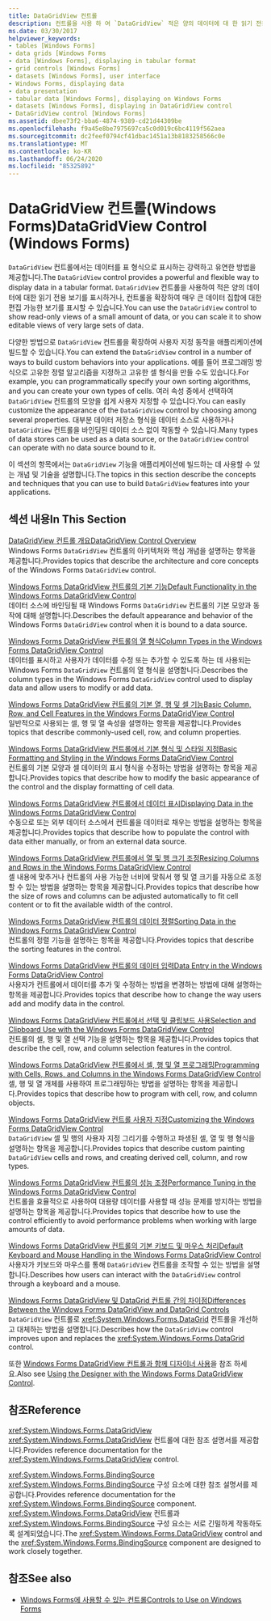 ```yaml
---
title: DataGridView 컨트롤
description: 컨트롤을 사용 하 여 `DataGridView` 적은 양의 데이터에 대 한 읽기 전용 보기를 표시 하거나 크기를 조정 하 여 매우 큰 데이터 집합에 대 한 편집 가능한 보기를 표시 하는 방법을 알아봅니다.
ms.date: 03/30/2017
helpviewer_keywords:
- tables [Windows Forms]
- data grids [Windows Forms
- data [Windows Forms], displaying in tabular format
- grid controls [Windows Forms]
- datasets [Windows Forms], user interface
- Windows Forms, displaying data
- data presentation
- tabular data [Windows Forms], displaying on Windows Forms
- datasets [Windows Forms], displaying in DataGridView control
- DataGridView control [Windows Forms]
ms.assetid: dbee73f2-bba6-4874-9389-cd21d44309be
ms.openlocfilehash: f9a45e8be7975697ca5c0d019c6bc4119f562aea
ms.sourcegitcommit: dc2feef0794cf41dbac1451a13b8183258566c0e
ms.translationtype: MT
ms.contentlocale: ko-KR
ms.lasthandoff: 06/24/2020
ms.locfileid: "85325892"
---
```

# <a name="datagridview-control-windows-forms"></a><span data-ttu-id="933c6-103">DataGridView 컨트롤(Windows Forms)</span><span class="sxs-lookup"><span data-stu-id="933c6-103">DataGridView Control (Windows Forms)</span></span>
<span data-ttu-id="933c6-104">`DataGridView` 컨트롤에서는 데이터를 표 형식으로 표시하는 강력하고 유연한 방법을 제공합니다.</span><span class="sxs-lookup"><span data-stu-id="933c6-104">The `DataGridView` control provides a powerful and flexible way to display data in a tabular format.</span></span> <span data-ttu-id="933c6-105">`DataGridView` 컨트롤을 사용하여 적은 양의 데이터에 대한 읽기 전용 보기를 표시하거나, 컨트롤을 확장하여 매우 큰 데이터 집합에 대한 편집 가능한 보기를 표시할 수 있습니다.</span><span class="sxs-lookup"><span data-stu-id="933c6-105">You can use the `DataGridView` control to show read-only views of a small amount of data, or you can scale it to show editable views of very large sets of data.</span></span>  
  
 <span data-ttu-id="933c6-106">다양한 방법으로 `DataGridView` 컨트롤을 확장하여 사용자 지정 동작을 애플리케이션에 빌드할 수 있습니다.</span><span class="sxs-lookup"><span data-stu-id="933c6-106">You can extend the `DataGridView` control in a number of ways to build custom behaviors into your applications.</span></span> <span data-ttu-id="933c6-107">예를 들어 프로그래밍 방식으로 고유한 정렬 알고리즘을 지정하고 고유한 셀 형식을 만들 수도 있습니다.</span><span class="sxs-lookup"><span data-stu-id="933c6-107">For example, you can programmatically specify your own sorting algorithms, and you can create your own types of cells.</span></span> <span data-ttu-id="933c6-108">여러 속성 중에서 선택하여 `DataGridView` 컨트롤의 모양을 쉽게 사용자 지정할 수 있습니다.</span><span class="sxs-lookup"><span data-stu-id="933c6-108">You can easily customize the appearance of the `DataGridView` control by choosing among several properties.</span></span> <span data-ttu-id="933c6-109">대부분 데이터 저장소 형식을 데이터 소스로 사용하거나 `DataGridView` 컨트롤을 바인딩된 데이터 소스 없이 작동할 수 있습니다.</span><span class="sxs-lookup"><span data-stu-id="933c6-109">Many types of data stores can be used as a data source, or the `DataGridView` control can operate with no data source bound to it.</span></span>  
  
 <span data-ttu-id="933c6-110">이 섹션의 항목에서는 `DataGridView` 기능을 애플리케이션에 빌드하는 데 사용할 수 있는 개념 및 기술을 설명합니다.</span><span class="sxs-lookup"><span data-stu-id="933c6-110">The topics in this section describe the concepts and techniques that you can use to build `DataGridView` features into your applications.</span></span>  
  
## <a name="in-this-section"></a><span data-ttu-id="933c6-111">섹션 내용</span><span class="sxs-lookup"><span data-stu-id="933c6-111">In This Section</span></span>  
 [<span data-ttu-id="933c6-112">DataGridView 컨트롤 개요</span><span class="sxs-lookup"><span data-stu-id="933c6-112">DataGridView Control Overview</span></span>](datagridview-control-overview-windows-forms.md)  
 <span data-ttu-id="933c6-113">Windows Forms `DataGridView` 컨트롤의 아키텍처와 핵심 개념을 설명하는 항목을 제공합니다.</span><span class="sxs-lookup"><span data-stu-id="933c6-113">Provides topics that describe the architecture and core concepts of the Windows Forms `DataGridView` control.</span></span>  
  
 [<span data-ttu-id="933c6-114">Windows Forms DataGridView 컨트롤의 기본 기능</span><span class="sxs-lookup"><span data-stu-id="933c6-114">Default Functionality in the Windows Forms DataGridView Control</span></span>](default-functionality-in-the-windows-forms-datagridview-control.md)  
 <span data-ttu-id="933c6-115">데이터 소스에 바인딩될 때 Windows Forms `DataGridView` 컨트롤의 기본 모양과 동작에 대해 설명합니다.</span><span class="sxs-lookup"><span data-stu-id="933c6-115">Describes the default appearance and behavior of the Windows Forms `DataGridView` control when it is bound to a data source.</span></span>  
  
 [<span data-ttu-id="933c6-116">Windows Forms DataGridView 컨트롤의 열 형식</span><span class="sxs-lookup"><span data-stu-id="933c6-116">Column Types in the Windows Forms DataGridView Control</span></span>](column-types-in-the-windows-forms-datagridview-control.md)  
 <span data-ttu-id="933c6-117">데이터를 표시하고 사용자가 데이터를 수정 또는 추가할 수 있도록 하는 데 사용되는 Windows Forms `DataGridView` 컨트롤의 열 형식을 설명합니다.</span><span class="sxs-lookup"><span data-stu-id="933c6-117">Describes the column types in the Windows Forms `DataGridView` control used to display data and allow users to modify or add data.</span></span>  
  
 [<span data-ttu-id="933c6-118">Windows Forms DataGridView 컨트롤의 기본 열, 행 및 셀 기능</span><span class="sxs-lookup"><span data-stu-id="933c6-118">Basic Column, Row, and Cell Features in the Windows Forms DataGridView Control</span></span>](basic-column-row-and-cell-features-wf-datagridview-control.md)  
 <span data-ttu-id="933c6-119">일반적으로 사용되는 셀, 행 및 열 속성을 설명하는 항목을 제공합니다.</span><span class="sxs-lookup"><span data-stu-id="933c6-119">Provides topics that describe commonly-used cell, row, and column properties.</span></span>  
  
 [<span data-ttu-id="933c6-120">Windows Forms DataGridView 컨트롤에서 기본 형식 및 스타일 지정</span><span class="sxs-lookup"><span data-stu-id="933c6-120">Basic Formatting and Styling in the Windows Forms DataGridView Control</span></span>](basic-formatting-and-styling-in-the-windows-forms-datagridview-control.md)  
 <span data-ttu-id="933c6-121">컨트롤의 기본 모양과 셀 데이터의 표시 형식을 수정하는 방법을 설명하는 항목을 제공합니다.</span><span class="sxs-lookup"><span data-stu-id="933c6-121">Provides topics that describe how to modify the basic appearance of the control and the display formatting of cell data.</span></span>  
  
 [<span data-ttu-id="933c6-122">Windows Forms DataGridView 컨트롤에서 데이터 표시</span><span class="sxs-lookup"><span data-stu-id="933c6-122">Displaying Data in the Windows Forms DataGridView Control</span></span>](displaying-data-in-the-windows-forms-datagridview-control.md)  
 <span data-ttu-id="933c6-123">수동으로 또는 외부 데이터 소스에서 컨트롤을 데이터로 채우는 방법을 설명하는 항목을 제공합니다.</span><span class="sxs-lookup"><span data-stu-id="933c6-123">Provides topics that describe how to populate the control with data either manually, or from an external data source.</span></span>  
  
 [<span data-ttu-id="933c6-124">Windows Forms DataGridView 컨트롤에서 열 및 행 크기 조정</span><span class="sxs-lookup"><span data-stu-id="933c6-124">Resizing Columns and Rows in the Windows Forms DataGridView Control</span></span>](resizing-columns-and-rows-in-the-windows-forms-datagridview-control.md)  
 <span data-ttu-id="933c6-125">셀 내용에 맞추거나 컨트롤의 사용 가능한 너비에 맞춰서 행 및 열 크기를 자동으로 조정할 수 있는 방법을 설명하는 항목을 제공합니다.</span><span class="sxs-lookup"><span data-stu-id="933c6-125">Provides topics that describe how the size of rows and columns can be adjusted automatically to fit cell content or to fit the available width of the control.</span></span>  
  
 [<span data-ttu-id="933c6-126">Windows Forms DataGridView 컨트롤의 데이터 정렬</span><span class="sxs-lookup"><span data-stu-id="933c6-126">Sorting Data in the Windows Forms DataGridView Control</span></span>](sorting-data-in-the-windows-forms-datagridview-control.md)  
 <span data-ttu-id="933c6-127">컨트롤의 정렬 기능을 설명하는 항목을 제공합니다.</span><span class="sxs-lookup"><span data-stu-id="933c6-127">Provides topics that describe the sorting features in the control.</span></span>  
  
 [<span data-ttu-id="933c6-128">Windows Forms DataGridView 컨트롤의 데이터 입력</span><span class="sxs-lookup"><span data-stu-id="933c6-128">Data Entry in the Windows Forms DataGridView Control</span></span>](data-entry-in-the-windows-forms-datagridview-control.md)  
 <span data-ttu-id="933c6-129">사용자가 컨트롤에서 데이터를 추가 및 수정하는 방법을 변경하는 방법에 대해 설명하는 항목을 제공합니다.</span><span class="sxs-lookup"><span data-stu-id="933c6-129">Provides topics that describe how to change the way users add and modify data in the control.</span></span>  
  
 [<span data-ttu-id="933c6-130">Windows Forms DataGridView 컨트롤에서 선택 및 클립보드 사용</span><span class="sxs-lookup"><span data-stu-id="933c6-130">Selection and Clipboard Use with the Windows Forms DataGridView Control</span></span>](selection-and-clipboard-use-with-the-windows-forms-datagridview-control.md)  
 <span data-ttu-id="933c6-131">컨트롤의 셀, 행 및 열 선택 기능을 설명하는 항목을 제공합니다.</span><span class="sxs-lookup"><span data-stu-id="933c6-131">Provides topics that describe the cell, row, and column selection features in the control.</span></span>  
  
 [<span data-ttu-id="933c6-132">Windows Forms DataGridView 컨트롤에서 셀, 행 및 열 프로그래밍</span><span class="sxs-lookup"><span data-stu-id="933c6-132">Programming with Cells, Rows, and Columns in the Windows Forms DataGridView Control</span></span>](programming-with-cells-rows-and-columns-in-the-datagrid.md)  
 <span data-ttu-id="933c6-133">셀, 행 및 열 개체를 사용하여 프로그래밍하는 방법을 설명하는 항목을 제공합니다.</span><span class="sxs-lookup"><span data-stu-id="933c6-133">Provides topics that describe how to program with cell, row, and column objects.</span></span>  
  
 [<span data-ttu-id="933c6-134">Windows Forms DataGridView 컨트롤 사용자 지정</span><span class="sxs-lookup"><span data-stu-id="933c6-134">Customizing the Windows Forms DataGridView Control</span></span>](customizing-the-windows-forms-datagridview-control.md)  
 <span data-ttu-id="933c6-135">`DataGridView` 셀 및 행의 사용자 지정 그리기를 수행하고 파생된 셀, 열 및 행 형식을 설명하는 항목을 제공합니다.</span><span class="sxs-lookup"><span data-stu-id="933c6-135">Provides topics that describe custom painting `DataGridView` cells and rows, and creating derived cell, column, and row types.</span></span>  
  
 [<span data-ttu-id="933c6-136">Windows Forms DataGridView 컨트롤의 성능 조정</span><span class="sxs-lookup"><span data-stu-id="933c6-136">Performance Tuning in the Windows Forms DataGridView Control</span></span>](performance-tuning-in-the-windows-forms-datagridview-control.md)  
 <span data-ttu-id="933c6-137">컨트롤을 효율적으로 사용하여 대용량 데이터를 사용할 때 성능 문제를 방지하는 방법을 설명하는 항목을 제공합니다.</span><span class="sxs-lookup"><span data-stu-id="933c6-137">Provides topics that describe how to use the control efficiently to avoid performance problems when working with large amounts of data.</span></span>  
  
 [<span data-ttu-id="933c6-138">Windows Forms DataGridView 컨트롤의 기본 키보드 및 마우스 처리</span><span class="sxs-lookup"><span data-stu-id="933c6-138">Default Keyboard and Mouse Handling in the Windows Forms DataGridView Control</span></span>](default-keyboard-and-mouse-handling-in-the-windows-forms-datagridview-control.md)  
 <span data-ttu-id="933c6-139">사용자가 키보드와 마우스를 통해 `DataGridView` 컨트롤을 조작할 수 있는 방법을 설명합니다.</span><span class="sxs-lookup"><span data-stu-id="933c6-139">Describes how users can interact with the `DataGridView` control through a keyboard and a mouse.</span></span>  
  
 [<span data-ttu-id="933c6-140">Windows Forms DataGridView 및 DataGrid 컨트롤 간의 차이점</span><span class="sxs-lookup"><span data-stu-id="933c6-140">Differences Between the Windows Forms DataGridView and DataGrid Controls</span></span>](differences-between-the-windows-forms-datagridview-and-datagrid-controls.md)  
 <span data-ttu-id="933c6-141">`DataGridView` 컨트롤로 <xref:System.Windows.Forms.DataGrid> 컨트롤을 개선하고 대체하는 방법을 설명합니다.</span><span class="sxs-lookup"><span data-stu-id="933c6-141">Describes how the `DataGridView` control improves upon and replaces the <xref:System.Windows.Forms.DataGrid> control.</span></span>  
  
 <span data-ttu-id="933c6-142">또한 [Windows Forms DataGridView 컨트롤과 함께 디자이너 사용](using-the-designer-with-the-windows-forms-datagridview-control.md)을 참조 하세요.</span><span class="sxs-lookup"><span data-stu-id="933c6-142">Also see [Using the Designer with the Windows Forms DataGridView Control](using-the-designer-with-the-windows-forms-datagridview-control.md).</span></span>  
  
## <a name="reference"></a><span data-ttu-id="933c6-143">참조</span><span class="sxs-lookup"><span data-stu-id="933c6-143">Reference</span></span>  
 <xref:System.Windows.Forms.DataGridView>  
 <span data-ttu-id="933c6-144"><xref:System.Windows.Forms.DataGridView> 컨트롤에 대한 참조 설명서를 제공합니다.</span><span class="sxs-lookup"><span data-stu-id="933c6-144">Provides reference documentation for the <xref:System.Windows.Forms.DataGridView> control.</span></span>  
  
 <xref:System.Windows.Forms.BindingSource>  
 <span data-ttu-id="933c6-145"><xref:System.Windows.Forms.BindingSource> 구성 요소에 대한 참조 설명서를 제공합니다.</span><span class="sxs-lookup"><span data-stu-id="933c6-145">Provides reference documentation for the <xref:System.Windows.Forms.BindingSource> component.</span></span> <span data-ttu-id="933c6-146"><xref:System.Windows.Forms.DataGridView> 컨트롤과 <xref:System.Windows.Forms.BindingSource> 구성 요소는 서로 긴밀하게 작동하도록 설계되었습니다.</span><span class="sxs-lookup"><span data-stu-id="933c6-146">The <xref:System.Windows.Forms.DataGridView> control and the <xref:System.Windows.Forms.BindingSource> component are designed to work closely together.</span></span>  
  
## <a name="see-also"></a><span data-ttu-id="933c6-147">참조</span><span class="sxs-lookup"><span data-stu-id="933c6-147">See also</span></span>

- [<span data-ttu-id="933c6-148">Windows Forms에 사용할 수 있는 컨트롤</span><span class="sxs-lookup"><span data-stu-id="933c6-148">Controls to Use on Windows Forms</span></span>](controls-to-use-on-windows-forms.md)

